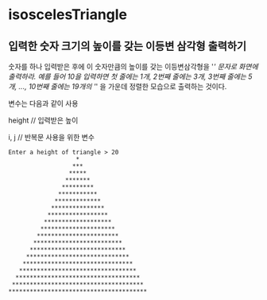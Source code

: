 # isoscelesTriangle

 ## 입력한 숫자 크기의 높이를 갖는 이등변 삼각형 출력하기

숫자를 하나 입력받은 후에 이 숫자만큼의 높이를 갖는 이등변삼각형을 '*' 문자로 화면에 출력하라. 예를 들어 10을 입력하면 첫 줄에는 1개, 2번째 줄에는 3개, 3번째 줄에는 5개, ..., 10번째 줄에는 19개의 '*' 을 가운데 정렬한 모습으로 출력하는 것이다. 

변수는 다음과 같이 사용 

height // 입력받은 높이 

i, j // 반복문 사용을 위한 변수 

```
Enter a height of triangle > 20
                   *
                  ***
                 *****
                *******
               *********
              ***********
             *************
            ***************
           *****************
          *******************
         *********************
        ***********************
       *************************
      ***************************
     *****************************
    *******************************
   *********************************
  ***********************************
 *************************************
***************************************
```
